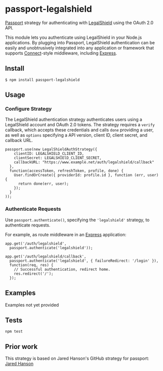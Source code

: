 # passport-legalshield

[Passport](http://passportjs.org/) strategy for authenticating with [LegalShield](https://legalshield.com/)
using the OAuth 2.0 API.

This module lets you authenticate using LegalShield in your Node.js applications.
By plugging into Passport, LegalShield authentication can be easily and
unobtrusively integrated into any application or framework that supports
[Connect](http://www.senchalabs.org/connect/)-style middleware, including
[Express](http://expressjs.com/).

## Install
    $ npm install passport-legalshield

## Usage
### Configure Strategy

The LegalShield authentication strategy authenticates users using a LegalShield account
and OAuth 2.0 tokens.  The strategy requires a `verify` callback, which accepts
these credentials and calls `done` providing a user, as well as `options`
specifying a API version, client ID, client secret, and callback URL.

    passport.use(new LegalShieldAuthStrategy({
        clientID: LEGALSHIELD_CLIENT_ID,
        clientSecret: LEGALSHIElD_CLIENT_SECRET,
        callbackURL: "https://www.example.net/auth/legalshield/callback"
      },
      function(accessToken, refreshToken, profile, done) {
        User.findOrCreate({ providerId: profile.id }, function (err, user) {
          return done(err, user);
        });
      }
    ));

### Authenticate Requests
Use `passport.authenticate()`, specifying the `'legalshield'` strategy, to
authenticate requests.

For example, as route middleware in an [Express](http://expressjs.com/)
application:

    app.get('/auth/legalshield',
      passport.authenticate('legalshield'));

    app.get('/auth/legalshield/callback', 
      passport.authenticate('legalshield', { failureRedirect: '/login' }),
      function(req, res) {
        // Successful authentication, redirect home.
        res.redirect('/');
      });

## Examples
Examples not yet provided

## Tests
`npm test`


## Prior work
This strategy is based on Jared Hanson's GitHub strategy for passport: [Jared Hanson](http://github.com/jaredhanson)